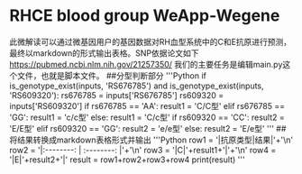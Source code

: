 # RHCE blood group WeApp-Wegene
此微解读可以通过微基因用户的基因数据对RH血型系统中的C和E抗原进行预测，最终以markdown的形式输出表格。SNP依据论文如下
<https://pubmed.ncbi.nlm.nih.gov/21257350/>
我们的主要任务是编辑main.py这个文件，也就是脚本文件。
##分型判断部分
'''Python
if is_genotype_exist(inputs, 'RS676785') and is_genotype_exist(inputs, 'RS609320'):
        rs676785 = inputs['RS676785']
        rs609320 = inputs['RS609320']
        if rs676785 == 'AA':
            result1 = 'C/C型'
        elif rs676785 == 'GG':
            result1 = 'c/c型'
        else:
            result1 = 'C/c型'
        if rs609320 == 'CC':
            result2 = 'E/E型'
        elif rs609320 == 'GG':
            result2 = 'e/e型'
        else:
            result2 = 'E/e型'
'''
##将结果转换成markdown表格形式并输出
'''Python
row1 = '|抗原类型|结果|'+'\n'
row2 = '|:--------: | :--------: |'+'\n'
row3 = '|C|'+result1+'|'+'\n'
row4 = '|E|'+result2+'|'
result = row1+row2+row3+row4
print(result)
'''
